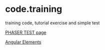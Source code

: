# code.training
training code, tutorial exercise and simple test

[PHASER TEST page](https://mdibenedetto.github.io/code.training/phaser/index.html)

[Angular Elements](https://mdibenedetto.github.io/code.training/angular/angular-elements/elements/index.html) 

